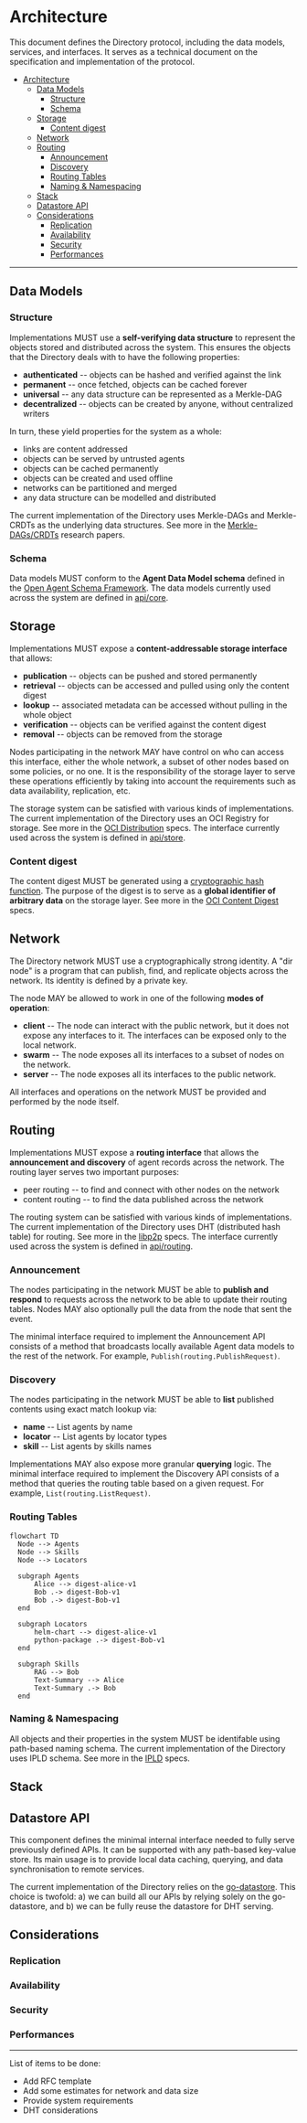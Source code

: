 # Architecture

This document defines the Directory protocol, including the data models, services, and interfaces.
It serves as a technical document on the specification and implementation of the protocol.

<!-- TOC -->
- [Architecture](#architecture)
  - [Data Models](#data-models)
    - [Structure](#structure)
    - [Schema](#schema)
  - [Storage](#storage)
    - [Content digest](#content-digest)
  - [Network](#network)
  - [Routing](#routing)
    - [Announcement](#announcement)
    - [Discovery](#discovery)
    - [Routing Tables](#routing-tables)
    - [Naming \& Namespacing](#naming--namespacing)
  - [Stack](#stack)
  - [Datastore API](#datastore-api)
  - [Considerations](#considerations)
    - [Replication](#replication)
    - [Availability](#availability)
    - [Security](#security)
    - [Performances](#performances)
<!-- TOC -->

---

## Data Models

### Structure

Implementations MUST use a **self-verifying data structure** to represent the objects stored and distributed across the system.
This ensures the objects that the Directory deals with to have the following properties:

- **authenticated** -- objects can be hashed and verified against the link
- **permanent** -- once fetched, objects can be cached forever
- **universal** -- any data structure can be represented as a Merkle-DAG
- **decentralized** -- objects can be created by anyone, without centralized writers

In turn, these yield properties for the system as a whole:

- links are content addressed
- objects can be served by untrusted agents
- objects can be cached permanently
- objects can be created and used offline
- networks can be partitioned and merged
- any data structure can be modelled and distributed

The current implementation of the Directory uses Merkle-DAGs and Merkle-CRDTs as the underlying data structures.
See more in the [Merkle-DAGs/CRDTs](https://research.protocol.ai/publications/merkle-crdts-merkle-dags-meet-crdts/psaras2020.pdf) research papers.

### Schema

Data models MUST conform to the **Agent Data Model schema** defined in the [Open Agent Schema Framework](https://schema.oasf.agntcy.org/).
The data models currently used across the system are defined in [api/core](api/core/v1alpha1).

## Storage

Implementations MUST expose a **content-addressable storage interface** that allows:

- **publication** -- objects can be pushed and stored permanently
- **retrieval** -- objects can be accessed and pulled using only the content digest
- **lookup** -- associated metadata can be accessed without pulling in the whole object
- **verification** -- objects can be verified against the content digest
- **removal** -- objects can be removed from the storage

Nodes participating in the network MAY have control on who can access this interface,
either the whole network, a subset of other nodes based on some policies, or no one.
It is the responsibility of the storage layer to serve these operations
efficiently by taking into account the requirements such as data availability, replication, etc.

The storage system can be satisfied with various kinds of implementations.
The current implementation of the Directory uses an OCI Registry for storage.
See more in the [OCI Distribution](https://github.com/opencontainers/distribution-spec) specs.
The interface currently used across the system is defined in [api/store](api/store).

### Content digest

The content digest MUST be generated using a [cryptographic hash function](https://en.wikipedia.org/wiki/Cryptographic_hash_function).
The purpose of the digest is to serve as a **global identifier of arbitrary data** on the storage layer.
See more in the [OCI Content Digest](https://github.com/opencontainers/image-spec/blob/main/descriptor.md#digests) specs.

## Network

The Directory network MUST use a cryptographically strong identity.
A "dir node" is a program that can publish, find, and replicate objects across the network.
Its identity is defined by a private key.

The node MAY be allowed to work in one of the following **modes of operation**:

- **client** -- The node can interact with the public network, but it does not expose any interfaces to it.
The interfaces can be exposed only to the local network.
- **swarm** -- The node exposes all its interfaces to a subset of nodes on the network.
- **server** -- The node exposes all its interfaces to the public network.

All interfaces and operations on the network MUST be provided and performed by the node itself.

## Routing

Implementations MUST expose a **routing interface** that allows the **announcement and discovery** of agent records across the network.
The routing layer serves two important purposes:

- peer routing -- to find and connect with other nodes on the network
- content routing -- to find the data published across the network

The routing system can be satisfied with various kinds of implementations.
The current implementation of the Directory uses DHT (distributed hash table) for routing.
See more in the [libp2p](https://github.com/libp2p/specs) specs.
The interface currently used across the system is defined in [api/routing](api/routing).

### Announcement

The nodes participating in the network MUST be able to **publish and respond** to requests across the network to be able to update their routing tables.
Nodes MAY also optionally pull the data from the node that sent the event.

The minimal interface required to implement the Announcement API consists of a method that broadcasts locally available Agent data models to the rest of the network.
For example, `Publish(routing.PublishRequest)`.

### Discovery

The nodes participating in the network MUST be able to **list** published contents using exact match lookup via:

- **name** -- List agents by name
- **locator** -- List agents by locator types
- **skill** -- List agents by skills names

Implementations MAY also expose more granular **querying** logic.
The minimal interface required to implement the Discovery API consists of a method that queries the routing table based on a given request.
For example, `List(routing.ListRequest)`.

### Routing Tables

```mermaid
flowchart TD
  Node --> Agents
  Node --> Skills
  Node --> Locators

  subgraph Agents
      Alice --> digest-alice-v1
      Bob .-> digest-Bob-v1
      Bob .-> digest-Bob-v1
  end

  subgraph Locators
      helm-chart --> digest-alice-v1
      python-package .-> digest-Bob-v1
  end

  subgraph Skills
      RAG --> Bob
      Text-Summary --> Alice
      Text-Summary .-> Bob
  end
```

### Naming & Namespacing

All objects and their properties in the system MUST be identifable using path-based naming schema.
The current implementation of the Directory uses IPLD schema.
See more in the [IPLD](https://ipld.io) specs.

## Stack

## Datastore API

This component defines the minimal internal interface needed to fully serve previously defined APIs.
It can be supported with any path-based key-value store.
Its main usage is to provide local data caching, querying, and data synchronisation to remote services.

The current implementation of the Directory relies on the [go-datastore](https://github.com/ipfs/go-datastore).
This choice is twofold: a) we can build all our APIs by relying solely on the go-datastore, and b) we can be fully reuse the datastore for DHT serving.

## Considerations

### Replication

### Availability

### Security

### Performances

---

List of items to be done:

- Add RFC template  
- Add some estimates for network and data size
- Provide system requirements
- DHT considerations
